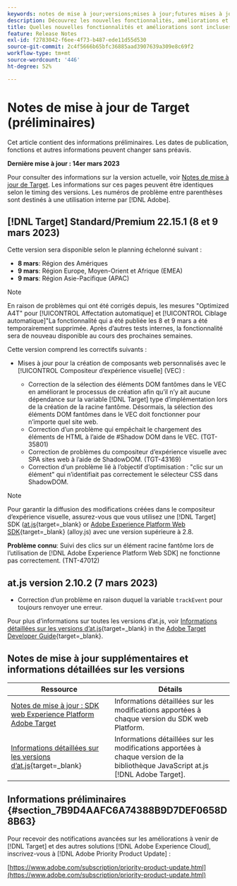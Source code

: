 ```yaml
---
keywords: notes de mise à jour;versions;mises à jour;futures mises à jour;améliorations;nouvelles fonctionnalités;correctifs;préliminaire
description: Découvrez les nouvelles fonctionnalités, améliorations et correctifs de la prochaine version d’Adobe Target, notamment les SDK, les API et les bibliothèques JavaScript.
title: Quelles nouvelles fonctionnalités et améliorations sont incluses dans la prochaine version de  [!DNL Target]  ?
feature: Release Notes
exl-id: f2783042-f6ee-4f73-b487-ede11d55d530
source-git-commit: 2c4f5666b65bfc36885aad3907639a309e8c69f2
workflow-type: tm+mt
source-wordcount: '446'
ht-degree: 52%

---
```


# Notes de mise à jour de Target (préliminaires)

Cet article contient des informations préliminaires. Les dates de publication, fonctions et autres informations peuvent changer sans préavis.

**Dernière mise à jour : 14er mars 2023**

Pour consulter des informations sur la version actuelle, voir [Notes de mise à jour de Target](release-notes.md). Les informations sur ces pages peuvent être identiques selon le timing des versions. Les numéros de problème entre parenthèses sont destinés à une utilisation interne par [!DNL Adobe].

## [!DNL Target] Standard/Premium 22.15.1 (8 et 9 mars 2023)

Cette version sera disponible selon le planning échelonné suivant :

* **8 mars**: Région des Amériques
* **9 mars**: Région Europe, Moyen-Orient et Afrique (EMEA)
* **9 mars**: Région Asie-Pacifique (APAC)

>[!NOTE]
>
>En raison de problèmes qui ont été corrigés depuis, les mesures &quot;Optimized A4T&quot; pour [!UICONTROL Affectation automatique] et [!UICONTROL Ciblage automatique]&quot;La fonctionnalité qui a été publiée les 8 et 9 mars a été temporairement supprimée. Après d’autres tests internes, la fonctionnalité sera de nouveau disponible au cours des prochaines semaines.

Cette version comprend les correctifs suivants :

* Mises à jour pour la création de composants web personnalisés avec le [!UICONTROL Compositeur d’expérience visuelle] (VEC) :

   * Correction de la sélection des éléments DOM fantômes dans le VEC en améliorant le processus de création afin qu’il n’y ait aucune dépendance sur la variable [!DNL Target] type d’implémentation lors de la création de la racine fantôme. Désormais, la sélection des éléments DOM fantômes dans le VEC doit fonctionner pour n’importe quel site web.
   * Correction d’un problème qui empêchait le chargement des éléments de HTML à l’aide de #Shadow DOM dans le VEC. (TGT-35801)
   * Correction de problèmes du compositeur d’expérience visuelle avec SPA sites web à l’aide de ShadowDOM. (TGT-43169)
   * Correction d’un problème lié à l’objectif d’optimisation : &quot;clic sur un élément&quot; qui n’identifiait pas correctement le sélecteur CSS dans ShadowDOM.

>[!NOTE]
>
>Pour garantir la diffusion des modifications créées dans le compositeur d’expérience visuelle, assurez-vous que vous utilisez une [!DNL Target] SDK ([at.js](https://developer.adobe.com/target/implement/client-side/atjs/target-atjs-versions/){target=_blank} or [Adobe Experience Platform Web SDK](https://experienceleague.adobe.com/docs/experience-platform/edge/release-notes.html){target=_blank} (alloy.js) avec une version supérieure à 2.8.

**Problème connu**: Suivi des clics sur un élément racine fantôme lors de l’utilisation de [!DNL Adobe Experience Platform Web SDK] ne fonctionne pas correctement. (TNT-47012)

## at.js version 2.10.2 (7 mars 2023)

* Correction d’un problème en raison duquel la variable `trackEvent` pour toujours renvoyer une erreur.

Pour plus d’informations sur toutes les versions d’at.js, voir [Informations détaillées sur les versions d’at.js](https://developer.adobe.com/target/implement/client-side/atjs/target-atjs-versions/){target=_blank} in the [Adobe Target Developer Guide](https://developer.adobe.com/target/){target=_blank}.

## Notes de mise à jour supplémentaires et informations détaillées sur les versions

| Ressource | Détails |
|--- |--- |
| [Notes de mise à jour : SDK web Experience Platform Adobe Target](https://experienceleague.adobe.com/docs/experience-platform/edge/release-notes.html?lang=fr) | Informations détaillées sur les modifications apportées à chaque version du SDK web Platform. |
| [Informations détaillées sur les versions d’at.js](https://developer.adobe.com/target/implement/client-side/atjs/target-atjs-versions/){target=_blank} | Informations détaillées sur les modifications apportées à chaque version de la bibliothèque JavaScript at.js [!DNL Adobe Target]. |


## Informations préliminaires {#section_7B9D4AAFC6A74388B9D7DEF0658D8B63}

Pour recevoir des notifications avancées sur les améliorations à venir de [!DNL Target] et des autres solutions [!DNL Adobe Experience Cloud], inscrivez-vous à [!DNL Adobe Priority Product Update] :

[https://www.adobe.com/subscription/priority-product-update.html](https://www.adobe.com/subscription/priority-product-update.html)
